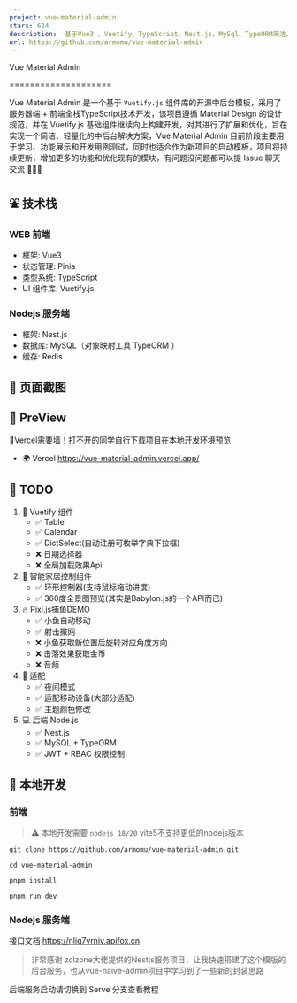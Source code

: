 ```yaml
---
project: vue-material-admin
stars: 624
description:  基于Vue3 、Vuetify、TypeScript、Nest.js、MySql、TypeORM简洁、轻量的中后台管理模板 
url: https://github.com/armomu/vue-material-admin
---
```


Vue Material Admin


====================

Vue Material Admin 是一个基于 `Vuetify.js` 组件库的开源中后台模板，采用了服务器端 + 前端全栈TypeScript技术开发，该项目遵循 Material Design 的设计规范，并在 Vuetify.js 基础组件继续向上构建开发，对其进行了扩展和优化，旨在实现一个简洁、轻量化的中后台解决方案，Vue Material Admin 目前阶段主要用于学习、功能展示和开发用例测试，同时也适合作为新项目的启动模板，项目将持续更新，增加更多的功能和优化现有的模块，有问题没问题都可以提 Issue 聊天交流 💭💭💭

⛲ 技术栈
-----

### WEB 前端

-   框架: Vue3
-   状态管理: Pinia
-   类型系统: TypeScript
-   UI 组件库: Vuetify.js

### Nodejs 服务端

-   框架: Nest.js
-   数据库: MySQL（对象映射工具 TypeORM ）
-   缓存: Redis

🌻 页面截图
-------

🍭 PreView
----------

🧱Vercel需要墙！打不开的同学自行下载项目在本地开发环境预览

-   🌍 Vercel https://vue-material-admin.vercel.app/

👊 TODO
-------

1.  🍳 Vuetify 组件
    -   ✅ Table
    -   ✅ Calendar
    -   ✅ DictSelect(自动注册可枚举字典下拉框)
    -   ❌ 日期选择器
    -   ❌ 全局加载效果Api
2.  🏡 智能家居控制组件
    -   ✅ 环形控制器(支持鼠标拖动进度)
    -   ✅ 360度全景图预览(其实是Babylon.js的一个API而已)
3.  🔥 Pixi.js捕鱼DEMO
    -   ✅ 小鱼自动移动
    -   ✅ 射击撒网
    -   ❌ 小鱼获取新位置后旋转对应角度方向
    -   ❌ 击落效果获取金币
    -   ❌ 音频
4.  🐝 适配
    -   ✅ 夜间模式
    -   ✅ 适配移动设备(大部分适配)
    -   ✅ 主题颜色修改
5.  💻 后端 Node.js
    -   ✅ Nest.js
    -   ✅ MySQL + TypeORM
    -   ✅ JWT + RBAC 权限控制

📑 本地开发
-------

### 前端

> ⚠️ 本地开发需要 `nodejs 18/20` vite5不支持更低的nodejs版本

```
git clone https://github.com/armomu/vue-material-admin.git

cd vue-material-admin

pnpm install

pnpm run dev

```

### Nodejs 服务端

接口文档 https://nliq7vrniv.apifox.cn

> 非常感谢 zclzone大佬提供的Nestjs服务项目，让我快速搭建了这个模版的后台服务，也从vue-naive-admin项目中学习到了一些新的封装思路

后端服务启动请切换到 Serve 分支查看教程
